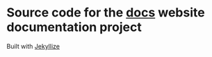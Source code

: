 # Source code for the [docs][] website documentation project

Built with [Jekyllize][]

[docs]: https://redtide.github.io/docs/
[Jekyllize]: https://jekyllize.github.io/
